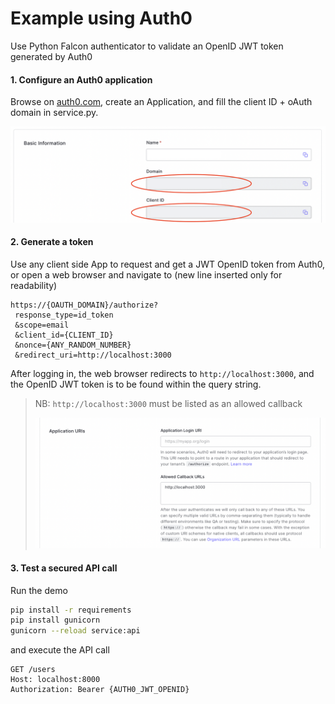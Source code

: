 # Example using Auth0
Use Python Falcon authenticator to validate an OpenID JWT token generated by Auth0

#### 1. Configure an Auth0 application
Browse on [auth0.com](https://auth0.com/), create an Application, and fill the
client ID + oAuth domain in service.py. 

![Domain and client id](doc/domain_and_client_id.png)

#### 2. Generate a token
Use any client side App to request and get a JWT OpenID token from Auth0,
or open a web browser and navigate to (new line inserted only for readability)
```
https://{OAUTH_DOMAIN}/authorize?
 response_type=id_token
 &scope=email
 &client_id={CLIENT_ID}
 &nonce={ANY_RANDOM_NUMBER}
 &redirect_uri=http://localhost:3000
```
After logging in, the web browser redirects to `http://localhost:3000`, and the OpenID JWT token 
is to be found within the query string.

> NB: `http://localhost:3000` must be listed as an allowed callback
> 
> ![Configure localhost as allowed callback for an application in Auth0](doc/allowed_callbacks.png)

#### 3. Test a secured API call
Run the demo
```sh
pip install -r requirements
pip install gunicorn
gunicorn --reload service:api 
```
and execute the API call
```
GET /users
Host: localhost:8000
Authorization: Bearer {AUTH0_JWT_OPENID}
```
